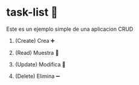 # task-list 📕

Este es un ejemplo simple de una aplicacion CRUD

1. (Create) Crea :heavy_plus_sign:

2. (Read) Muestra :page_facing_up:

3. (Update) Modifica 🔧

4. (Delete) Elimina :heavy_minus_sign:


